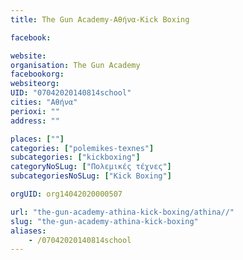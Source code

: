 ```yaml
---
title: The Gun Academy-Αθήνα-Kick Boxing

facebook:

website:
organisation: The Gun Academy
facebookorg:
websiteorg:
UID: "07042020140814school"
cities: "Αθήνα"
perioxi: ""
address: ""

places: [""]
categories: ["polemikes-texnes"]
subcategories: ["kickboxing"]
categoryNoSLug: ["Πολεμικές τέχνες"]
subcategoriesNoSLug: ["Kick Boxing"]

orgUID: org14042020000507

url: "the-gun-academy-athina-kick-boxing/athina//"
slug: "the-gun-academy-athina-kick-boxing"
aliases:
    - /07042020140814school
---
```





